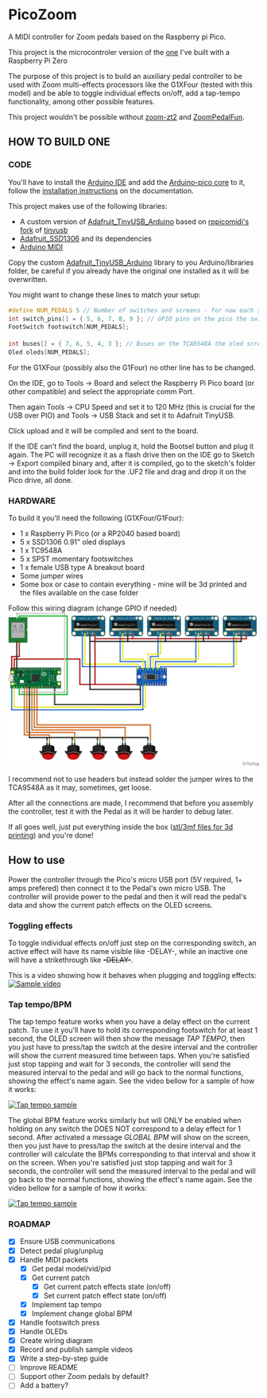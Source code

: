 # PicoZoom
A MIDI controller for Zoom pedals based on the Raspberry pi Pico.
 
This project is the microcontroler version of the [one](https://github.com/Colatino/ZeroPedal) I've built with a Raspberry Pi Zero

The purpose of this project is to build an auxiliary pedal controller to be used with Zoom multi-effects processors like the G1XFour (tested with this model) and be able to toggle individual effects on/off, add a tap-tempo functionality, among other possible features.

This project wouldn't be possible without [zoom-zt2](https://github.com/mungewell/zoom-zt2) and [ZoomPedalFun](https://github.com/shooking/ZoomPedalFun).

## HOW TO BUILD ONE

### CODE
You'll have to install the [Arduino IDE](https://www.arduino.cc/en/software) and add the [Arduino-pico core](https://github.com/earlephilhower/arduino-pico) to it, follow the [installation instructions](https://arduino-pico.readthedocs.io/en/latest/install.html) on the documentation.

This project makes use of the following libraries:
- A custom version of [Adafruit_TinyUSB_Arduino](https://github.com/adafruit/Adafruit_TinyUSB_Arduino) based on [rppicomidi's fork](https://github.com/rppicomidi/tinyusb/tree/pio-midihost) of [tinyusb](https://github.com/hathach/tinyusb)
- [Adafruit_SSD1306](https://github.com/adafruit/Adafruit_SSD1306) and its dependencies
- [Arduino MIDI](https://github.com/FortySevenEffects/arduino_midi_library)

Copy the custom [Adafruit_TinyUSB_Arduino](https://github.com/Colatino/PicoZoom/tree/main/lib/Adafruit_TinyUSB_Library) library to you Arduino/libraries folder, be careful if you already have the original one installed as it will be overwritten.

You might want to change these lines to match your setup:
```cpp
#define NUM_PEDALS 5 // Number of switches and screens - for now each switch has to be linked to an oled screen
int switch_pins[] = { 5, 6, 7, 8, 9 }; // GPIO pins on the pico the switches are attached to 
FootSwitch footswitch[NUM_PEDALS];

int buses[] = { 7, 6, 5, 4, 3 }; // Buses on the TCA9548A the oled screens are attached to
Oled oleds[NUM_PEDALS];
```

For the G1XFour (possibly also the G1Four) no other line has to be changed.

On the IDE, go to Tools -> Board and select the Raspberry Pi Pico board (or other compatible) and select the appropriate comm Port. 

Then again Tools -> CPU Speed and set it to 120 MHz (this is crucial for the USB over PIO) and Tools -> USB Stack and set it to Adafruit TinyUSB.

Click upload and it will be compiled and sent to the board. 

If the IDE can't find the board, unplug it, hold the Bootsel button and plug it again. The PC will recognize it as a flash drive then on the IDE go to Sketch -> Export compiled binary and, after it is compiled, go to the sketch's folder and into the build folder look for the .UF2 file and drag and drop it on the Pico drive, all done.

### HARDWARE

To build it you'll need the following (G1XFour/G1Four):
- 1 x Raspberry Pi Pico (or a RP2040 based board)
- 5 x SSD1306 0.91" oled displays
- 1 x TC9548A
- 5 x SPST momentary footswitches
- 1 x female USB type A breakout board
- Some jumper wires
- Some box or case to contain everything - mine will be 3d printed and the files available on the case folder

Follow this wiring diagram (change GPIO if needed)
![image](https://github.com/Colatino/PicoZoom/blob/main/Fritzing/wiring.png)

I recommend not to use headers but instead solder the jumper wires to the TCA9548A as it may, sometimes, get loose.

After all the connections are made, I recommend that before you assembly the controller, test it with the Pedal as it will be harder to debug later.

If all goes well, just put everything inside the box ([stl/3mf files for 3d printing]()) and you're done!

## How to use

Power the controller through the Pico's micro USB port (5V required, 1+ amps prefered) then connect it to the Pedal's own micro USB. The controller will provide power to the pedal and then it will read the pedal's data and show the current patch effects on the OLED screens. 

### Toggling effects

To toggle individual effects on/off just step on the corresponding switch, an active effect will have its name visible like -DELAY-, while an inactive one will have a strikethrough like ~~-DELAY-~~.

This is a video showing how it behaves when plugging and toggling effects:
[![Sample video](https://img.youtube.com/vi/8XPy8AvLA0o/maxresdefault.jpg)](https://www.youtube.com/watch?v=8XPy8AvLA0o)

### Tap tempo/BPM

The tap tempo feature works when you have a delay effect on the current patch. 
To use it you'll have to hold its corresponding footswitch for at least 1 second, the OLED screen will then show the message *TAP TEMPO*, then you just have to press/tap the switch at the desire interval and the controller will show the current measured time between taps. When you're satisfied just stop tapping and wait for 3 seconds, the controller will send the measured interval to the pedal and will go back to the normal functions, showing the effect's name again. See the video bellow for a sample of how it works:

[![Tap tempo sample](https://img.youtube.com/vi/NjomxG56lNE/maxresdefault.jpg)](https://youtu.be/NjomxG56lNE)


The global BPM feature works similarly but will ONLY be enabled when holding on any switch the DOES NOT correspond to a delay effect for 1 second. After activated a message *GLOBAL BPM* will show on the screen, then you just have to press/tap the switch at the desire interval and the controller will calculate the BPMs corresponding to that interval and show it on the screen. When you're satisfied just stop tapping and wait for 3 seconds, the controller will send the measured interval to the pedal and will go back to the normal functions, showing the effect's name again. See the video bellow for a sample of how it works:

[![Tap tempo sample](https://img.youtube.com/vi/VsWXhOvHJVc/maxresdefault.jpg)](https://youtu.be/VsWXhOvHJVc)

### ROADMAP
- [x] Ensure USB communications
- [x] Detect pedal plug/unplug
- [x] Handle MIDI packets
  - [x] Get pedal model/vid/pid
  - [x] Get current patch
    - [x] Get current patch effects state (on/off)
    - [x] Set current patch effect state (on/off)    
  - [x] Implement tap tempo
  - [x] Implement change global BPM
- [x] Handle footswitch press
- [x] Handle OLEDs
- [x] Create wiring diagram
- [x] Record and publish sample videos
- [x] Write a step-by-step guide
- [ ] Improve README
- [ ] Support other Zoom pedals by default?
- [ ] Add a battery?
